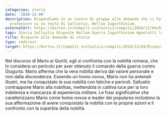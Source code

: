 ```yaml
---
categories: storia
date: '2020-12-04'
description: Rispondiamo in un lavoro di gruppo alle domande che ci ha assegnato il
  professore su un testo di Sallustio, Bellum Iugurthinium.
externalUrl: https://bortox.it/Compiti-scolastici/compiti/2020/12/04/Risposte-alle-domande-di-storia.html
tags: Storia Sallustio Risposte Bellum Guerra Iugurthinium Agnoletti lavoro gruppo
title: Risposte alle domande di storia
type: redirect
target: https://bortox.it/Compiti-scolastici/compiti/2020/12/04/Risposte-alle-domande-di-storia.html
---
```

Nel discorso di Mario ai Quiriti, egli si confronta con la nobiltà romana, che lo considera un pericolo per aver ottenuto il comando della guerra contro Giugurta. Mario afferma che la vera nobiltà deriva dal valore personale e non dalla discendenza. Essendo un homo novus, Mario non ha antenati illustri, ma ha conquistato la sua nobiltà con fatiche e pericoli. Sallustio contrappone Mario alla nobilitas, mettendola in cattiva luce per la loro indolenza e mancanza di esperienza militare. Le frasi significative che caratterizzano Mario come homo novus e leader dei populares includono la sua affermazione di avere conquistato la nobiltà con le proprie azioni e il confronto con la superbia della nobiltà.